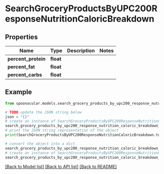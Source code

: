 # SearchGroceryProductsByUPC200ResponseNutritionCaloricBreakdown


## Properties

Name | Type | Description | Notes
------------ | ------------- | ------------- | -------------
**percent_protein** | **float** |  | 
**percent_fat** | **float** |  | 
**percent_carbs** | **float** |  | 

## Example

```python
from spoonacular.models.search_grocery_products_by_upc200_response_nutrition_caloric_breakdown import SearchGroceryProductsByUPC200ResponseNutritionCaloricBreakdown

# TODO update the JSON string below
json = "{}"
# create an instance of SearchGroceryProductsByUPC200ResponseNutritionCaloricBreakdown from a JSON string
search_grocery_products_by_upc200_response_nutrition_caloric_breakdown_instance = SearchGroceryProductsByUPC200ResponseNutritionCaloricBreakdown.from_json(json)
# print the JSON string representation of the object
print(SearchGroceryProductsByUPC200ResponseNutritionCaloricBreakdown.to_json())

# convert the object into a dict
search_grocery_products_by_upc200_response_nutrition_caloric_breakdown_dict = search_grocery_products_by_upc200_response_nutrition_caloric_breakdown_instance.to_dict()
# create an instance of SearchGroceryProductsByUPC200ResponseNutritionCaloricBreakdown from a dict
search_grocery_products_by_upc200_response_nutrition_caloric_breakdown_from_dict = SearchGroceryProductsByUPC200ResponseNutritionCaloricBreakdown.from_dict(search_grocery_products_by_upc200_response_nutrition_caloric_breakdown_dict)
```
[[Back to Model list]](../README.md#documentation-for-models) [[Back to API list]](../README.md#documentation-for-api-endpoints) [[Back to README]](../README.md)


